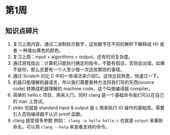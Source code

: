 # 第1周

## 知识点碎片

1. 复习上周内容，通过二进制标示数字，这些数字在不同的解析下解释成 HI! 或者 一种类似黄色的颜色。
2. 复习上周：input + algorithms = output。还有时间复杂度。
3. 通过游戏指出：计算机只能执行确定的指令，不能有假设，否则会出错。如果不是你，那么总要有一个人至少做一次这些繁琐的事情。
4. 通过 Scratch 对比 C 中的一些语法来介绍C。这块比较熟悉，快速过一下。
5. 机器只能理解机器语言，所以我们需要某种方法将我们写的东西(source code) 转换成机器理解的 machine code，这个叫做编译器 compiler。
6. 简单的 hello.c 项目，用来入门。同时 clang 是一个基础命令我们可以在自己的 mac 上尝试。 
7. stdio 也就是 standard input & output 是 c 用来执行 IO 操作的基础库。需要引入否则编译器不认识 printf 函数。
8. clang 接受很多参数 例如： `clang -o hello hello.c` 也就是 `output` 来重新命名，可以用 `clang --help` 来查看支持的命令。
